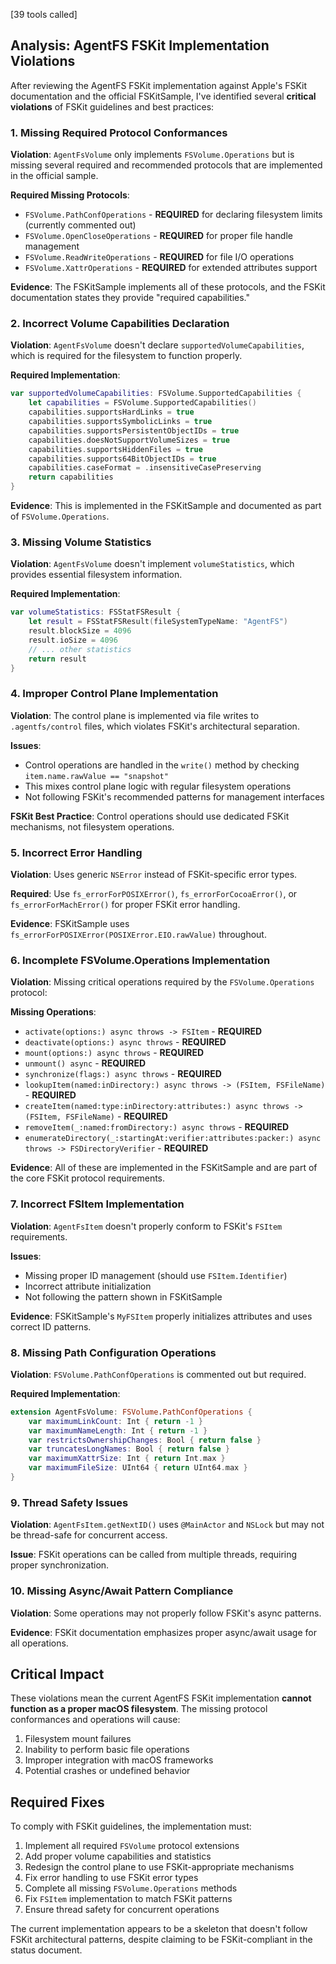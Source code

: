 [39 tools called]

## Analysis: AgentFS FSKit Implementation Violations

After reviewing the AgentFS FSKit implementation against Apple's FSKit documentation and the official FSKitSample, I've identified several **critical violations** of FSKit guidelines and best practices:

### 1. **Missing Required Protocol Conformances**

**Violation**: `AgentFsVolume` only implements `FSVolume.Operations` but is missing several required and recommended protocols that are implemented in the official sample.

**Required Missing Protocols**:

- `FSVolume.PathConfOperations` - **REQUIRED** for declaring filesystem limits (currently commented out)
- `FSVolume.OpenCloseOperations` - **REQUIRED** for proper file handle management
- `FSVolume.ReadWriteOperations` - **REQUIRED** for file I/O operations
- `FSVolume.XattrOperations` - **REQUIRED** for extended attributes support

**Evidence**: The FSKitSample implements all of these protocols, and the FSKit documentation states they provide "required capabilities."

### 2. **Incorrect Volume Capabilities Declaration**

**Violation**: `AgentFsVolume` doesn't declare `supportedVolumeCapabilities`, which is required for the filesystem to function properly.

**Required Implementation**:

```swift
var supportedVolumeCapabilities: FSVolume.SupportedCapabilities {
    let capabilities = FSVolume.SupportedCapabilities()
    capabilities.supportsHardLinks = true
    capabilities.supportsSymbolicLinks = true
    capabilities.supportsPersistentObjectIDs = true
    capabilities.doesNotSupportVolumeSizes = true
    capabilities.supportsHiddenFiles = true
    capabilities.supports64BitObjectIDs = true
    capabilities.caseFormat = .insensitiveCasePreserving
    return capabilities
}
```

**Evidence**: This is implemented in the FSKitSample and documented as part of `FSVolume.Operations`.

### 3. **Missing Volume Statistics**

**Violation**: `AgentFsVolume` doesn't implement `volumeStatistics`, which provides essential filesystem information.

**Required Implementation**:

```swift
var volumeStatistics: FSStatFSResult {
    let result = FSStatFSResult(fileSystemTypeName: "AgentFS")
    result.blockSize = 4096
    result.ioSize = 4096
    // ... other statistics
    return result
}
```

### 4. **Improper Control Plane Implementation**

**Violation**: The control plane is implemented via file writes to `.agentfs/control` files, which violates FSKit's architectural separation.

**Issues**:

- Control operations are handled in the `write()` method by checking `item.name.rawValue == "snapshot"`
- This mixes control plane logic with regular filesystem operations
- Not following FSKit's recommended patterns for management interfaces

**FSKit Best Practice**: Control operations should use dedicated FSKit mechanisms, not filesystem operations.

### 5. **Incorrect Error Handling**

**Violation**: Uses generic `NSError` instead of FSKit-specific error types.

**Required**: Use `fs_errorForPOSIXError()`, `fs_errorForCocoaError()`, or `fs_errorForMachError()` for proper FSKit error handling.

**Evidence**: FSKitSample uses `fs_errorForPOSIXError(POSIXError.EIO.rawValue)` throughout.

### 6. **Incomplete FSVolume.Operations Implementation**

**Violation**: Missing critical operations required by the `FSVolume.Operations` protocol:

**Missing Operations**:

- `activate(options:) async throws -> FSItem` - **REQUIRED**
- `deactivate(options:) async throws` - **REQUIRED**
- `mount(options:) async throws` - **REQUIRED**
- `unmount() async` - **REQUIRED**
- `synchronize(flags:) async throws` - **REQUIRED**
- `lookupItem(named:inDirectory:) async throws -> (FSItem, FSFileName)` - **REQUIRED**
- `createItem(named:type:inDirectory:attributes:) async throws -> (FSItem, FSFileName)` - **REQUIRED**
- `removeItem(_:named:fromDirectory:) async throws` - **REQUIRED**
- `enumerateDirectory(_:startingAt:verifier:attributes:packer:) async throws -> FSDirectoryVerifier` - **REQUIRED**

**Evidence**: All of these are implemented in the FSKitSample and are part of the core FSKit protocol requirements.

### 7. **Incorrect FSItem Implementation**

**Violation**: `AgentFsItem` doesn't properly conform to FSKit's `FSItem` requirements.

**Issues**:

- Missing proper ID management (should use `FSItem.Identifier`)
- Incorrect attribute initialization
- Not following the pattern shown in FSKitSample

**Evidence**: FSKitSample's `MyFSItem` properly initializes attributes and uses correct ID patterns.

### 8. **Missing Path Configuration Operations**

**Violation**: `FSVolume.PathConfOperations` is commented out but required.

**Required Implementation**:

```swift
extension AgentFsVolume: FSVolume.PathConfOperations {
    var maximumLinkCount: Int { return -1 }
    var maximumNameLength: Int { return -1 }
    var restrictsOwnershipChanges: Bool { return false }
    var truncatesLongNames: Bool { return false }
    var maximumXattrSize: Int { return Int.max }
    var maximumFileSize: UInt64 { return UInt64.max }
}
```

### 9. **Thread Safety Issues**

**Violation**: `AgentFsItem.getNextID()` uses `@MainActor` and `NSLock` but may not be thread-safe for concurrent access.

**Issue**: FSKit operations can be called from multiple threads, requiring proper synchronization.

### 10. **Missing Async/Await Pattern Compliance**

**Violation**: Some operations may not properly follow FSKit's async patterns.

**Evidence**: FSKit documentation emphasizes proper async/await usage for all operations.

## **Critical Impact**

These violations mean the current AgentFS FSKit implementation **cannot function as a proper macOS filesystem**. The missing protocol conformances and operations will cause:

1. Filesystem mount failures
2. Inability to perform basic file operations
3. Improper integration with macOS frameworks
4. Potential crashes or undefined behavior

## **Required Fixes**

To comply with FSKit guidelines, the implementation must:

1. Implement all required `FSVolume` protocol extensions
2. Add proper volume capabilities and statistics
3. Redesign the control plane to use FSKit-appropriate mechanisms
4. Fix error handling to use FSKit error types
5. Complete all missing `FSVolume.Operations` methods
6. Fix `FSItem` implementation to match FSKit patterns
7. Ensure thread safety for concurrent operations

The current implementation appears to be a skeleton that doesn't follow FSKit architectural patterns, despite claiming to be FSKit-compliant in the status document.
